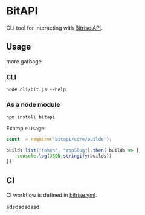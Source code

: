 # BitAPI

CLI tool for interacting with [Bitrise  API](https://api-docs.bitrise.io/#/build-artifact/artifact-show).

## Usage
more garbage
### CLI
`node cli/bit.js --help`

### As a node module

`npm install bitapi`

Example usage:

```javascript
const  = require('bitapi/core/builds');

builds.list("token", "appSlug").then( builds => {
    console.log(JSON.stringify(builds))
})
```

## CI

CI workflow is defined in [bitrise.yml](./bitrise.yml).


sdsdsdsdssd